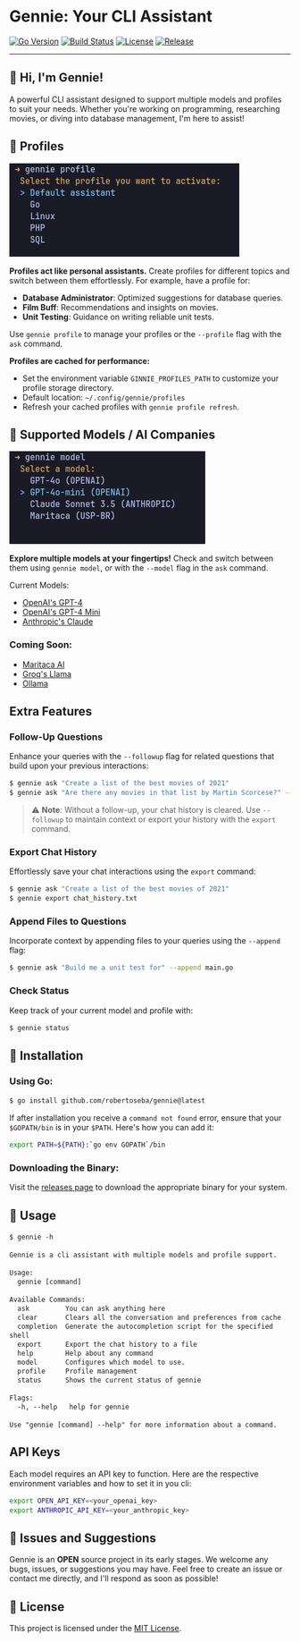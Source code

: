 # Gennie: Your CLI Assistant

[![Go Version](https://img.shields.io/github/go-mod/go-version/robertoseba/gennie?style=flat)](https://go.dev)
[![Build Status](https://img.shields.io/github/actions/workflow/status/robertoseba/gennie/ci.yaml?style=flat)](https://github.com/robertoseba/gennie/actions)
[![License](https://img.shields.io/github/license/robertoseba/gennie?style=flat)](./LICENSE)
[![Release](https://img.shields.io/github/v/release/robertoseba/gennie?style=flat)](https://github.com/robertoseba/gennie/releases/latest)

---

## 👋 Hi, I'm Gennie!

A powerful CLI assistant designed to support multiple models and profiles to suit your needs. Whether you're working on programming, researching movies, or diving into database management, I'm here to assist!

## 📁 Profiles

![Profile Menu](docs/images/profile_menu.png)

**Profiles act like personal assistants.** Create profiles for different topics and switch between them effortlessly. For example, have a profile for:

- **Database Administrator**: Optimized suggestions for database queries.
- **Film Buff**: Recommendations and insights on movies.
- **Unit Testing**: Guidance on writing reliable unit tests.

Use `gennie profile` to manage your profiles or the `--profile` flag with the `ask` command.

**Profiles are cached for performance:**

- Set the environment variable `GINNIE_PROFILES_PATH` to customize your profile storage directory.
- Default location: `~/.config/gennie/profiles`
- Refresh your cached profiles with `gennie profile refresh`.

## 🤖 Supported Models / AI Companies

![Models Menu](docs/images/model_menu.png)

**Explore multiple models at your fingertips!** Check and switch between them using `gennie model`, or with the `--model` flag in the `ask` command.

Current Models:

- [OpenAI's GPT-4](https://openai.com/)
- [OpenAI's GPT-4 Mini](https://openai.com/)
- [Anthropic's Claude](https://www.anthropic.com/)

### Coming Soon:

- [Maritaca AI](https://maritaca.ai/)
- [Groq's Llama](https://www.groq.com/)
- [Ollama](https://ollama.com/)

## Extra Features

### Follow-Up Questions

Enhance your queries with the `--followup` flag for related questions that build upon your previous interactions:

```bash
$ gennie ask "Create a list of the best movies of 2021"
$ gennie ask "Are there any movies in that list by Martin Scorcese?" --followup
```

> ⚠️ **Note**: Without a follow-up, your chat history is cleared. Use `--followup` to maintain context or export your history with the `export` command.

### Export Chat History

Effortlessly save your chat interactions using the `export` command:

```bash
$ gennie ask "Create a list of the best movies of 2021"
$ gennie export chat_history.txt
```

### Append Files to Questions

Incorporate context by appending files to your queries using the `--append` flag:

```bash
$ gennie ask "Build me a unit test for" --append main.go
```

### Check Status

Keep track of your current model and profile with:

```bash
$ gennie status
```

## 🚀 Installation

### Using Go:

```bash
$ go install github.com/robertoseba/gennie@latest
```

If after installation you receive a `command not found` error, ensure that your `$GOPATH/bin` is in your `$PATH`.
Here's how you can add it:

```bash
export PATH=${PATH}:`go env GOPATH`/bin
```

### Downloading the Binary:

Visit the [releases page](https://github.com/robertoseba/gennie/releases) to download the appropriate binary for your system.

## 📖 Usage

```
$ gennie -h

Gennie is a cli assistant with multiple models and profile support.

Usage:
  gennie [command]

Available Commands:
  ask         You can ask anything here
  clear       Clears all the conversation and preferences from cache
  completion  Generate the autocompletion script for the specified shell
  export      Export the chat history to a file
  help        Help about any command
  model       Configures which model to use.
  profile     Profile management
  status      Shows the current status of gennie

Flags:
  -h, --help   help for gennie

Use "gennie [command] --help" for more information about a command.
```

## API Keys

Each model requires an API key to function.
Here are the respective environment variables and how to set it in you cli:

```bash
export OPEN_API_KEY=<your_openai_key>
export ANTHROPIC_API_KEY=<your_anthropic_key>
```

## 🐛 Issues and Suggestions

Gennie is an **OPEN** source project in its early stages. We welcome any bugs, issues, or suggestions you may have. Feel free to create an issue or contact me directly, and I'll respond as soon as possible!

## 📄 License

This project is licensed under the [MIT License](./LICENSE).
